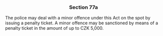 ### <a name="section_77a"></a><p align="center">Section 77a</p>

The police may deal with a minor offence under this Act on the spot by issuing a penalty ticket. A minor offence may be sanctioned by means of a penalty ticket in the amount of up to CZK 5,000.

